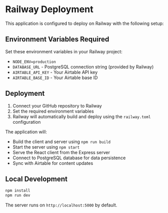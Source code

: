 # Railway Deployment

This application is configured to deploy on Railway with the following setup:

## Environment Variables Required

Set these environment variables in your Railway project:

- `NODE_ENV=production`
- `DATABASE_URL` - PostgreSQL connection string (provided by Railway)
- `AIRTABLE_API_KEY` - Your Airtable API key
- `AIRTABLE_BASE_ID` - Your Airtable base ID

## Deployment

1. Connect your GitHub repository to Railway
2. Set the required environment variables
3. Railway will automatically build and deploy using the `railway.toml` configuration

The application will:
- Build the client and server using `npm run build`
- Start the server using `npm start`
- Serve the React client from the Express server
- Connect to PostgreSQL database for data persistence
- Sync with Airtable for content updates

## Local Development

```bash
npm install
npm run dev
```

The server runs on `http://localhost:5000` by default.